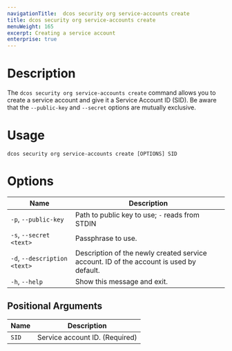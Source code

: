 ```yaml
---
navigationTitle:  dcos security org service-accounts create
title: dcos security org service-accounts create
menuWeight: 165
excerpt: Creating a service account
enterprise: true
---
```


# Description

The `dcos security org service-accounts create` command allows you to create a service account and give it a Service Account ID (SID). Be aware that the `--public-key` and `--secret` options are mutually exclusive.

# Usage

```
dcos security org service-accounts create [OPTIONS] SID
```

# Options

| Name |  Description |
|---------|-------------|
| `-p`, `--public-key` <filename> | Path to public key to use; `-` reads from STDIN |
|  `-s`, `--secret <text>`   |       Passphrase to use. |
|  `-d`, `--description <text>`   |  Description of the newly created service account. ID of the account is used by default. |
|  `-h`, `--help` |  Show this message and exit.|

## Positional Arguments

| Name |  Description |
|---------|-------------|
| `SID` | Service account ID. (Required)|

